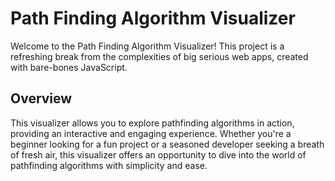 # Path Finding Algorithm Visualizer

Welcome to the Path Finding Algorithm Visualizer! This project is a refreshing break from the complexities of big serious web apps, created with bare-bones JavaScript.

## Overview

This visualizer allows you to explore pathfinding algorithms in action, providing an interactive and engaging experience. Whether you're a beginner looking for a fun project or a seasoned developer seeking a breath of fresh air, this visualizer offers an opportunity to dive into the world of pathfinding algorithms with simplicity and ease.
